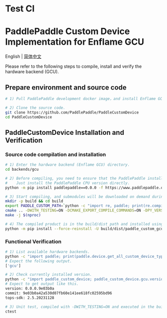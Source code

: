 # Test CI

# PaddlePaddle Custom Device Implementation for Enflame GCU

English | [简体中文](./README_cn.md)

Please refer to the following steps to compile, install and verify the hardware backend (GCU).

## Prepare environment and source code

```bash
# 1) Pull PaddlePaddle development docker image，and install Enflame GCU development kit.

# 2) Clone the source code.
git clone https://github.com/PaddlePaddle/PaddleCustomDevice
cd PaddleCustomDevice
```

## PaddleCustomDevice Installation and Verification

### Source code compilation and installation

```bash
# 1) Enter the hardware backend (Enflame GCU) directory.
cd backends/gcu

# 2) Before compiling, you need to ensure that the PaddlePaddle installation package is installed in the environment.
#    Just install the PaddlePaddle CPU version directly.
python -m pip install paddlepaddle==0.0.0 -f https://www.paddlepaddle.org.cn/whl/linux/cpu-mkl/develop.html

# 3) Start compiling, and submodules will be downloaded on demand during compilation.
mkdir -p build && cd build
export PADDLE_CUSTOM_PATH=`python -c "import re, paddle; print(re.compile('/__init__.py.*').sub('',paddle.__file__))"`
cmake .. -DWITH_TESTING=ON -DCMAKE_EXPORT_COMPILE_COMMANDS=ON -DPY_VERSION=3.9
make -j $(nproc)

# 4) The compiled product is in the build/dist path and installed using pip.
python -m pip install --force-reinstall -U build/dist/paddle_custom_gcu*.whl
```

### Functional Verification

```bash
# 1) List available hardware backends.
python -c "import paddle; print(paddle.device.get_all_custom_device_type())"
# Expect the following output.
['gcu']

# 2) Check currently installed version.
python -c "import paddle_custom_device; paddle_custom_device.gcu.version()"
# Expect to get output like this.
version: 0.0.0.9e03b0a
commit: 9e03b0a42a530d07fb60e141ee618fc02595bd96
tops-sdk: 2.5.20231128

# 3) Unit test, compiled with -DWITH_TESTING=ON and executed in the build directory.
ctest
```
